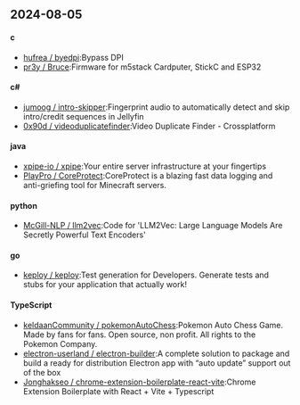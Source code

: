 ## 2024-08-05
#### c
* [hufrea / byedpi](https://github.com/hufrea/byedpi):Bypass DPI
* [pr3y / Bruce](https://github.com/pr3y/Bruce):Firmware for m5stack Cardputer, StickC and ESP32
#### c#
* [jumoog / intro-skipper](https://github.com/jumoog/intro-skipper):Fingerprint audio to automatically detect and skip intro/credit sequences in Jellyfin
* [0x90d / videoduplicatefinder](https://github.com/0x90d/videoduplicatefinder):Video Duplicate Finder - Crossplatform
#### java
* [xpipe-io / xpipe](https://github.com/xpipe-io/xpipe):Your entire server infrastructure at your fingertips
* [PlayPro / CoreProtect](https://github.com/PlayPro/CoreProtect):CoreProtect is a blazing fast data logging and anti-griefing tool for Minecraft servers.
#### python
* [McGill-NLP / llm2vec](https://github.com/McGill-NLP/llm2vec):Code for 'LLM2Vec: Large Language Models Are Secretly Powerful Text Encoders'
#### go
* [keploy / keploy](https://github.com/keploy/keploy):Test generation for Developers. Generate tests and stubs for your application that actually work!
#### TypeScript
* [keldaanCommunity / pokemonAutoChess](https://github.com/keldaanCommunity/pokemonAutoChess):Pokemon Auto Chess Game. Made by fans for fans. Open source, non profit. All rights to the Pokemon Company.
* [electron-userland / electron-builder](https://github.com/electron-userland/electron-builder):A complete solution to package and build a ready for distribution Electron app with “auto update” support out of the box
* [Jonghakseo / chrome-extension-boilerplate-react-vite](https://github.com/Jonghakseo/chrome-extension-boilerplate-react-vite):Chrome Extension Boilerplate with React + Vite + Typescript

